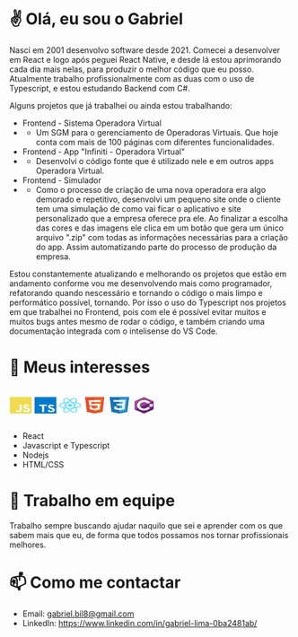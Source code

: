 # ✌️ Olá, eu sou o Gabriel

Nasci em 2001 desenvolvo software desde 2021. Comecei a desenvolver em React e logo após peguei React Native, e desde lá estou aprimorando cada dia mais nelas, para produzir o melhor código que eu posso. Atualmente trabalho profissionalmente com as duas com o uso de Typescript, e estou estudando Backend com C#. 

Alguns projetos que já trabalhei ou ainda estou trabalhando:
* Frontend - Sistema Operadora Virtual 
* * Um SGM para o gerenciamento de Operadoras Virtuais. Que hoje conta com mais de 100 páginas com diferentes funcionalidades.
* Frontend - App "Infiniti - Operadora Virtual"
* * Desenvolvi o código fonte que é utilizado nele e em outros apps Operadora Virtual.
* Frontend - Simulador
* * Como o processo de criação de uma nova operadora era algo demorado e repetitivo, desenvolvi um pequeno site onde o cliente tem uma simulação de como vai ficar o aplicativo e site personalizado que a empresa oferece pra ele. Ao finalizar a escolha das cores e das imagens ele clica em um botão que gera um único arquivo ".zip" com todas as informações necessárias para a criação do app. Assim automatizando parte do processo de produção da empresa.

Estou constantemente atualizando e melhorando os projetos que estão em andamento conforme vou me desenvolvendo mais como programador, refatorando quando nescessário e tornando o código o mais limpo e performático possível, tornando. Por isso o uso do Typescript nos projetos em que trabalhei no Frontend, pois com ele é possível evitar muitos e muitos bugs antes mesmo de rodar o código, e também criando uma documentação integrada com o intelisense do VS Code.

# 👀 Meus interesses

<div style="display: inline_block"><br>
  <img align="center" alt="bil-Js" height="30" width="40" src="https://raw.githubusercontent.com/devicons/devicon/master/icons/javascript/javascript-plain.svg">
  <img align="center" alt="bil-Ts" height="30" width="40" src="https://raw.githubusercontent.com/devicons/devicon/master/icons/typescript/typescript-plain.svg">
  <img align="center" alt="bil-React" height="30" width="40" src="https://raw.githubusercontent.com/devicons/devicon/master/icons/react/react-original.svg">
  <img align="center" alt="bil-HTML" height="30" width="40" src="https://raw.githubusercontent.com/devicons/devicon/master/icons/html5/html5-original.svg">
  <img align="center" alt="bil-CSS" height="30" width="40" src="https://raw.githubusercontent.com/devicons/devicon/master/icons/css3/css3-original.svg">
  <img align="center" alt="bil-Csharp" height="30" width="40" src="https://raw.githubusercontent.com/devicons/devicon/master/icons/csharp/csharp-original.svg">
</div><br/>

* React
* Javascript e Typescript
* Nodejs
* HTML/CSS

# 🤝 Trabalho em equipe

Trabalho sempre buscando ajudar naquilo que sei e aprender com os que sabem mais que eu, de forma que todos possamos nos tornar profissionais melhores. 

# 📫 Como me contactar

- Email: gabriel.bil8@gmail.com
- LinkedIn: https://www.linkedin.com/in/gabriel-lima-0ba2481ab/
